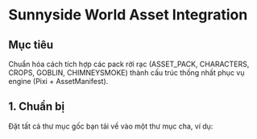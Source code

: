# Sunnyside World Asset Integration

## Mục tiêu
Chuẩn hóa cách tích hợp các pack rời rạc (ASSET_PACK, CHARACTERS, CROPS, GOBLIN, CHIMNEYSMOKE) thành cấu trúc thống nhất phục vụ engine (Pixi + AssetManifest).

## 1. Chuẩn bị
Đặt tất cả thư mục gốc bạn tải về vào một thư mục cha, ví dụ: